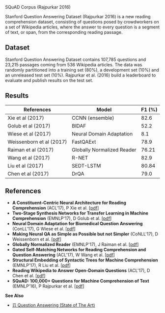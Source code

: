 SQuAD Corpus (Rajpurkar 2016)

Stanford Question Answering Dataset (Rajpurkar 2016) is a new reading comprehension dataset, consisting of questions posed by crowdworkers on a set of Wikipedia articles, where the answer to every question is a segment of text, or span, from the corresponding reading passage.

## Dataset

Stanford Question Answering Dataset contains 107,785 questions and 23,215 passages coming from 536 Wikipedia articles. The data was randomly partitioned into a training set (80%), a development set (10%) and an unreleased test set (10%). Rajpurkar et al. (2016) build a leaderboard to evaluate and publish results on the test set. 


## Results

| References               | Model                      | F1 (%) |
|--------------------------|----------------------------|--------|
| Xie et al (2017)         | CCNN (ensemble)            | 82.6   |
| Golub et al (2017)       | BIDAF                      | 52.2   |
| Wiese et al (2017)       | Neural Domain Adaptation   | 8.1    |
| Weissenborn et al (2017) | FastQAExt                  | 78.9   |
| Raiman et al (2017)      | Globally Normalized Reader | 76.21  |
| Wang et al (2017)        | R-NET                      | 82.9   |
| Liu et al (2017)         | SEDT-LSTM                  | 80.84  |
| Chen et al (2017)        | DrQA                       | 79.0   |


## References 

* **A Constituent-Centric Neural Architecture for Reading Comprehension** (ACL'17), P Xie et al. [[pdf](https://pdfs.semanticscholar.org/6044/3b601f50e8934319dff7803ca81a275499c0.pdf?_ga=2.255339464.1368387525.1513004549-1361082864.1510655493)]
* **Two-Stage Synthesis Networks for Transfer Learning in Machine Comprehension** (EMNLP'17), D Golub et al. [[pdf](https://pdfs.semanticscholar.org/598d/8d69ba0cba5831f54f1af7066f18dc3af760.pdf?_ga=2.255339464.1368387525.1513004549-1361082864.1510655493)]
* **Neural Domain Adaptation for Biomedical Question Answering** (ConLL'17), G Wiese et al. [[pdf](https://pdfs.semanticscholar.org/4c16/a6fd7b4aad8c1331e4753b30701fdf6d12f4.pdf?_ga=2.221769304.1368387525.1513004549-1361082864.1510655493)]
* **Making Neural QA as Simple as Possible but not Simpler** (CoNLL'17), D Weissenborn et al. [[pdf](https://pdfs.semanticscholar.org/e460/0ece1f09236d082eca4537ee9c1efe687f6c.pdf?_ga=2.254747208.1368387525.1513004549-1361082864.1510655493)]
* **Globally Normalized Reader** (EMNLP'17), J Raiman et al. [[pdf](https://pdfs.semanticscholar.org/6c8d/50492748f50681b19ce1c6652f4f3efda289.pdf?_ga=2.53765096.1368387525.1513004549-1361082864.1510655493)]
* **Gated Self-Matching Networks for Reading Comprehension and Question Answering** (ACL'17), W Wang et al. [[pdf](https://pdfs.semanticscholar.org/b798/cfd967e1a9ca5e7bc995d33a907bf65d1c7f.pdf?_ga=2.217858902.1368387525.1513004549-1361082864.1510655493)]
* **Structural Embedding of Syntactic Trees for Machine Comprehension** (EMNLP'17), R Liu et al. [[pdf](https://pdfs.semanticscholar.org/583d/56e59f722873fb3729f890761dd870bb3b11.pdf?_ga=2.213380692.1368387525.1513004549-1361082864.1510655493)]
* **Reading Wikipedia to Answer Open-Domain Questions** (ACL'17), D Chen et al. [[pdf](https://pdfs.semanticscholar.org/d83a/682015e6f47e26ff216d47520d5e54edbfd9.pdf?_ga=2.216819542.1368387525.1513004549-1361082864.1510655493)]
* **SQuAD: 100,000+ Questions for Machine Comprehension of Text** (EMNLP'16), P Rajpurkar et al. [[pdf](https://arxiv.org/pdf/1606.05250.pdf)]

**See Also**

* [☶ Question Answering (State of The Art)](https://github.com/magizbox/underthesea/wiki/English-NLP-SOTA##question-answering)